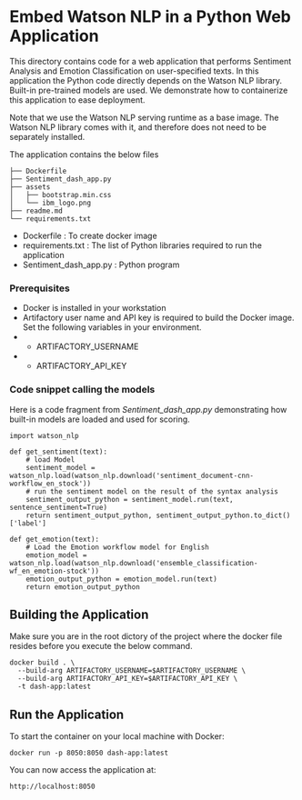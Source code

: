 # Embed Watson NLP in a Python Web Application
This directory contains code for a web application that performs Sentiment Analysis and Emotion Classification on user-specified texts. In this application the Python code directly depends on the Watson NLP library.  Built-in pre-trained models are used.  We demonstrate how to containerize this application to ease deployment.

Note that we use the Watson NLP serving runtime as a base image. The Watson NLP library comes with it, and therefore does not need to be separately installed. 

The application contains the below files
```
├── Dockerfile
├── Sentiment_dash_app.py
├── assets
│   ├── bootstrap.min.css
│   └── ibm_logo.png
├── readme.md
└── requirements.txt
```
- Dockerfile : To create docker image
- requirements.txt :  The list of Python libraries required to run the application
- Sentiment_dash_app.py : Python program

### Prerequisites

- Docker is installed in your workstation
- Artifactory user name and API key is required to build the Docker image.  Set the following variables in your environment.
- - ARTIFACTORY_USERNAME
- - ARTIFACTORY_API_KEY

### Code snippet calling the models
Here is a code fragment from *Sentiment_dash_app.py* demonstrating how built-in models are loaded and used for scoring.
```
import watson_nlp

def get_sentiment(text):
    # load Model 
    sentiment_model = watson_nlp.load(watson_nlp.download('sentiment_document-cnn-workflow_en_stock'))
    # run the sentiment model on the result of the syntax analysis
    sentiment_output_python = sentiment_model.run(text, sentence_sentiment=True)
    return sentiment_output_python, sentiment_output_python.to_dict()['label']

def get_emotion(text):
    # Load the Emotion workflow model for English
    emotion_model = watson_nlp.load(watson_nlp.download('ensemble_classification-wf_en_emotion-stock'))
    emotion_output_python = emotion_model.run(text)
    return emotion_output_python
```

## Building the Application 

Make sure you are in the root dictory of the project where the docker file resides before you execute the below command.
```
docker build . \
  --build-arg ARTIFACTORY_USERNAME=$ARTIFACTORY_USERNAME \
  --build-arg ARTIFACTORY_API_KEY=$ARTIFACTORY_API_KEY \
  -t dash-app:latest
```
## Run the Application 
To start the container on your local machine with Docker:
```
docker run -p 8050:8050 dash-app:latest
```
You can now access the application at:
```
http://localhost:8050
```
